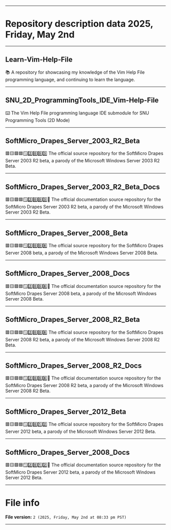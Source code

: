 
***

# Repository description data 2025, Friday, May 2nd

---

## Learn-Vim-Help-File

📚️ A repository for showcasing my knowledge of the Vim Help File programming language, and continuing to learn the language. 

---

## SNU_2D_ProgrammingTools_IDE_Vim-Help-File

⌨️ The Vim Help File programming language IDE submodule for SNU Programming Tools (2D Mode)

---

## SoftMicro_Drapes_Server_2003_R2_Beta

🟥️🟨️🟩️🟦️🪟️2️⃣️0️⃣️0️⃣️3️⃣️ The official source repository for the SoftMicro Drapes Server 2003 R2 beta, a parody of the Microsoft Windows Server 2003 R2 Beta.
 
---

## SoftMicro_Drapes_Server_2003_R2_Beta_Docs

🟥️🟨️🟩️🟦️🪟️2️⃣️0️⃣️0️⃣️3️⃣️📖️ The official documentation source repository for the SoftMicro Drapes Server 2003 R2 beta, a parody of the Microsoft Windows Server 2003 R2 Beta.

---

## SoftMicro_Drapes_Server_2008_Beta

🟥️🟨️🟩️🟦️🪟️2️⃣️0️⃣️0️⃣️8️⃣️ The official source repository for the SoftMicro Drapes Server 2008 beta, a parody of the Microsoft Windows Server 2008 Beta.
 
---

## SoftMicro_Drapes_Server_2008_Docs

🟥️🟨️🟩️🟦️🪟️2️⃣️0️⃣️0️⃣️8️⃣️📖️ The official documentation source repository for the SoftMicro Drapes Server 2008 beta, a parody of the Microsoft Windows Server 2008 Beta.

---

## SoftMicro_Drapes_Server_2008_R2_Beta

🟥️🟨️🟩️🟦️🪟️2️⃣️0️⃣️0️⃣️8️⃣️ The official source repository for the SoftMicro Drapes Server 2008 R2 beta, a parody of the Microsoft Windows Server 2008 R2 Beta.
 
---

## SoftMicro_Drapes_Server_2008_R2_Docs

🟥️🟨️🟩️🟦️🪟️2️⃣️0️⃣️0️⃣️8️⃣️📖️ The official documentation source repository for the SoftMicro Drapes Server 2008 R2 beta, a parody of the Microsoft Windows Server 2008 R2 Beta.

---

## SoftMicro_Drapes_Server_2012_Beta

🟥️🟨️🟩️🟦️🪟️2️⃣️0️⃣️1️⃣️2️⃣️ The official source repository for the SoftMicro Drapes Server 2012 beta, a parody of the Microsoft Windows Server 2012 Beta.
 
---

## SoftMicro_Drapes_Server_2008_Docs

🟥️🟨️🟩️🟦️🪟️2️⃣️0️⃣️1️⃣️2️⃣️📖️ The official documentation source repository for the SoftMicro Drapes Server 2012 beta, a parody of the Microsoft Windows Server 2012 Beta.

***

# File info

**File version:** `2 (2025, Friday, May 2nd at 08:33 pm PST)`

***

